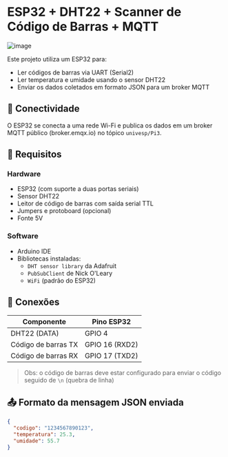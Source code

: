 # ESP32 + DHT22 + Scanner de Código de Barras + MQTT

![image](https://github.com/user-attachments/assets/24a2e63d-14c2-4c07-ac94-6268887d2c87)

Este projeto utiliza um ESP32 para:

- Ler códigos de barras via UART (Serial2)
- Ler temperatura e umidade usando o sensor DHT22
- Enviar os dados coletados em formato JSON para um broker MQTT

## 📡 Conectividade

O ESP32 se conecta a uma rede Wi-Fi e publica os dados em um broker MQTT público (broker.emqx.io) no tópico `univesp/Pi3`.

## 🔧 Requisitos

### Hardware

- ESP32 (com suporte a duas portas seriais)
- Sensor DHT22
- Leitor de código de barras com saída serial TTL
- Jumpers e protoboard (opcional)
- Fonte 5V

### Software

- Arduino IDE
- Bibliotecas instaladas:
  - `DHT sensor library` da Adafruit
  - `PubSubClient` de Nick O'Leary
  - `WiFi` (padrão do ESP32)

## 📌 Conexões

| Componente         | Pino ESP32 |
|--------------------|------------|
| DHT22 (DATA)       | GPIO 4     |
| Código de barras TX| GPIO 16 (RXD2) |
| Código de barras RX| GPIO 17 (TXD2) |

> Obs: o código de barras deve estar configurado para enviar o código seguido de `\n` (quebra de linha)

## 📤 Formato da mensagem JSON enviada

```json
{
  "codigo": "1234567890123",
  "temperatura": 25.3,
  "umidade": 55.7
}
